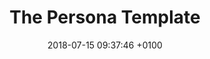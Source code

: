 ---
date: 2018-07-15 09:37:46 +0100
title: "The Persona Template"
description: "The template captures the persona’s picture and name; the persona’s details including demographics, lifestyle, and job-related information; and the persona’s goal: the benefits to be achieved or the problems to be solved, and the reason why the persona would want to use or purchase the product."
category:
- Customer discovery
link: 'https://www.romanpichler.com/tools/the-persona-template/'
site: Roman Pichler
type: Resource

---